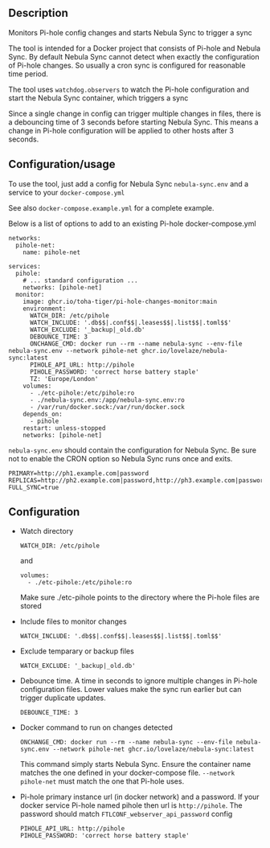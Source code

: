 ## Description

Monitors Pi-hole config changes and starts Nebula Sync to trigger a sync

The tool is intended for a Docker project that consists of Pi-hole and Nebula Sync. By default Nebula Sync cannot detect when exactly the configuration of Pi-hole changes. So usually a cron sync is configured for reasonable time period.

The tool uses `watchdog.observers` to watch the Pi-hole configuration and start the Nebula Sync container, which triggers a sync

Since a single change in config can trigger multiple changes in files, there is a debouncing time of 3 seconds before starting Nebula Sync. This means a change in Pi-hole configuration will be applied to other hosts after 3 seconds.

## Configuration/usage

To use the tool, just add a config for Nebula Sync `nebula-sync.env` and a service to your `docker-compose.yml`

See also `docker-compose.example.yml` for a complete example.

Below is a list of options to add to an existing Pi-hole docker-compose.yml
```
networks:
  pihole-net:
    name: pihole-net

services:
  pihole:
    # ... standard configuration ...
    networks: [pihole-net]
  monitor:
    image: ghcr.io/toha-tiger/pi-hole-changes-monitor:main
    environment:
      WATCH_DIR: /etc/pihole
      WATCH_INCLUDE: '.db$$|.conf$$|.leases$$|.list$$|.toml$$'
      WATCH_EXCLUDE: '_backup|_old.db'
      DEBOUNCE_TIME: 3
      ONCHANGE_CMD: docker run --rm --name nebula-sync --env-file nebula-sync.env --network pihole-net ghcr.io/lovelaze/nebula-sync:latest
      PIHOLE_API_URL: http://pihole
      PIHOLE_PASSWORD: 'correct horse battery staple'
      TZ: 'Europe/London'
    volumes:
      - ./etc-pihole:/etc/pihole:ro
      - ./nebula-sync.env:/app/nebula-sync.env:ro
      - /var/run/docker.sock:/var/run/docker.sock
    depends_on:
      - pihole
    restart: unless-stopped
    networks: [pihole-net]
```

`nebula-sync.env` should contain the configuration for Nebula Sync. Be sure not to enable the CRON option so Nebula Sync runs once and exits.

```
PRIMARY=http://ph1.example.com|password
REPLICAS=http://ph2.example.com|password,http://ph3.example.com|password
FULL_SYNC=true
```

## Configuration

- Watch directory
  ```
  WATCH_DIR: /etc/pihole
  ```

  and 
  ```
  volumes:
    - ./etc-pihole:/etc/pihole:ro
  ```

  Make sure ./etc-pihole points to the directory where the Pi-hole files are stored

- Include files to monitor changes

  ```
  WATCH_INCLUDE: '.db$$|.conf$$|.leases$$|.list$$|.toml$$'
  ```

- Exclude temparary or backup files

  ```
  WATCH_EXCLUDE: '_backup|_old.db'
  ```

- Debounce time. A time in seconds to ignore multiple changes in Pi-hole configuration files. Lower values make the sync run earlier but can trigger duplicate updates.
  ```
  DEBOUNCE_TIME: 3
  ```

- Docker command to run on changes detected

  ```
  ONCHANGE_CMD: docker run --rm --name nebula-sync --env-file nebula-sync.env --network pihole-net ghcr.io/lovelaze/nebula-sync:latest
  ```

  This command simply starts Nebula Sync. Ensure the container name matches the one defined in your docker-compose file. `--network pihole-net` must match the one that Pi-hole uses.

- Pi-hole primary instance url (in docker network) and a password. If your docker service Pi-hole named pihole then url is `http://pihole`. The password should match `FTLCONF_webserver_api_password` config
  ```
  PIHOLE_API_URL: http://pihole
  PIHOLE_PASSWORD: 'correct horse battery staple'
  ```

